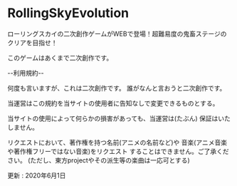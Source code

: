 # RollingSkyEvolution
ローリングスカイの二次創作ゲームがWEBで登場！超難易度の鬼畜ステージのクリアを目指せ！

このゲームはあくまで二次創作です。

--利用規約--

何度も言いますが、これは二次創作です。
誰がなんと言おうと二次創作です。

当運営はこの規約を当サイトの使用者に告知なしで変更できるものとする。

当サイトの使用によって何らかの損害があっても、当運営は(たぶん)
保証はいたしません。

リクエストにおいて、著作権を持つ名前(アニメの名前など)や
音楽(アニメ音楽や著作権フリーではない音楽)をリクエスト
することはできません。ご了承ください。
(ただし、東方projectやその派生等の楽曲は一応可とする)

更新 : 2020年6月1日
